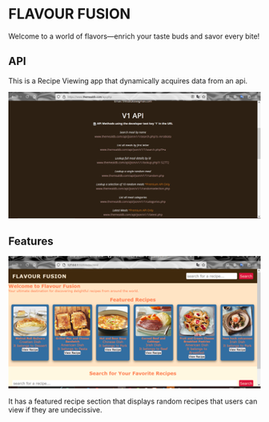 # FLAVOUR FUSION

Welcome to a world of flavors—enrich your taste buds and savor every bite!

## API
This is a Recipe Viewing app that dynamically acquires data from an api.

![screenshot](https://github.com/leone-nyaga/FlavourFusion/blob/master/images/ff%20mealdb%20api.png)

## Features

![landing page](https://github.com/leone-nyaga/FlavourFusion/blob/master/images/ff%20landingpage.png)

It has a featured recipe section that displays random recipes that users can view if they are undecissive.


